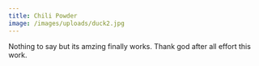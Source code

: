 ```yaml
---
title: Chili Powder
image: /images/uploads/duck2.jpg
---
```

N﻿othing to say but its amzing finally works. Thank god after all effort this work.
